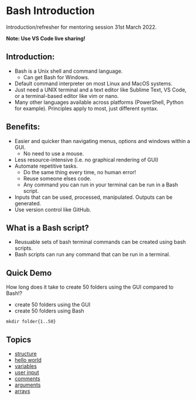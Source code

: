 # Bash Introduction
Introduction/refresher for mentoring session 31st March 2022.

**Note: Use VS Code live sharing!**

## Introduction:
- Bash is a Unix shell and command language.
  - Can get Bash for Windows.
- Default command interpreter on most Linux and MacOS systems.
- Just need a UNIX terminal and a text editor like Sublime Text, VS Code, or a terminal-based editor like vim or nano.
- Many other languages available across platforms (PowerShell, Python for example). Principles apply to most, just different syntax.

## Benefits:
- Easier and quicker than navigating menus, options and windows within a GUI.
  - No need to use a mouse.
- Less resource-intensive (i.e. no graphical rendering of GUI)
- Automate repetitive tasks.
  - Do the same thing every time, no human error!
  - Reuse someone elses code.
  - Any command you can run in your terminal can be run in a Bash script.
- Inputs that can be used, processed, manipulated. Outputs can be generated.
- Use version control like GitHub.

## What is a Bash script?
- Reusuable sets of bash terminal commands can be created using bash scripts.
- Bash scripts can run any command that can be run in a terminal.
  
## Quick Demo
How long does it take to create 50 folders using the GUI compared to Bash!?
  - create 50 folders using the GUI
  - create 50 folders using Bash

```
mkdir folder{1..50}
```

## Topics
  - [structure](topics/structure.md)
  - [hello world](topics/hello-world.md)
  - [variables](topics/variables.md)
  - [user input](topics/user-input.md)
  - [comments](topics/comments.md)
  - [arguments](topics/arguments.md)
  - [arrays](topics/arrays.md)